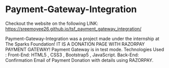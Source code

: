 # Payment-Gateway-Integration

Checkout the website on the following LINK:   https://sreemoyee26.github.io/tsf_payment_gateway_integration/

Payment-Gateway-Integration was a project made under the internship at The Sparks Foundation! 
IT IS A DONATION PAGE WITH RAZORPAY PAYMENT GATEWAY! Payment Gateway is in test mode.
Technologies Used : Front-End: HTML5 , CSS3 , Bootstrap5 , JavaScript.
                    Back-End: Confirmation Email of Payment Donation with details using RAZORPAY.
